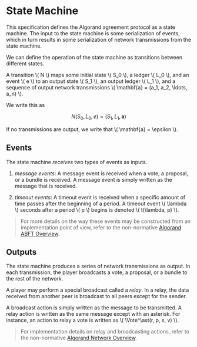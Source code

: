 $$
\newcommand \Vote {\mathrm{Vote}}
$$

# State Machine

This specification defines the Algorand agreement protocol as a state
machine. The input to the state machine is some serialization of
events, which in turn results in some serialization of network
transmissions from the state machine.

We can define the operation of the state machine as transitions
between different states.

A transition \\( N \\) maps some initial state
\\( S_0 \\), a ledger \\( L_0 \\), and an event \\( e \\) to an output state
\\( S_1 \\), an output ledger \\( L_1 \\), and a sequence of output network transmissions
\\( \mathbf{a} = (a_1, a_2, \ldots, a_n) \\).

We write this as

$$
N(S_0, L_0, e) = (S_1, L_1, \mathbf{a})
$$

If no transmissions are output, we write that \\( \mathbf{a} = \epsilon \\).

## Events

The state machine _receives_ two types of events as inputs.

1. _message events_: A message event is received when a vote, a
   proposal, or a bundle is received. A message event is simply
   written as the message that is received.

2. _timeout events_: A timeout event is received when a specific
   amount of time passes after the beginning of a period. A timeout
   event \\( \lambda \\) seconds after a period \\( p \\) begins is denoted
   \\( t(\lambda, p) \\).

> For more details on the way these events may be constructed from an implementation
> point of view, refer to the non-normative [Algorand ABFT Overview](./abft-overview.md).

## Outputs

The state machine produces a series of network transmissions as
output. In each transmission, the player broadcasts a vote, a
proposal, or a bundle to the rest of the network.

A player may perform a special broadcast called a _relay_. In a
relay, the data received from another peer is broadcast to all peers
except for the sender.

A broadcast action is simply written as the message to be
transmitted. A relay action is written as the same message except
with an asterisk. For instance, an action to relay a vote is written
as \\( \Vote^\ast(r, p, s, v) \\).

> For implementation details on relay and broadcasting actions, refer to the non-normative
> [Algorand Network Overview](.//network-overview.md).
